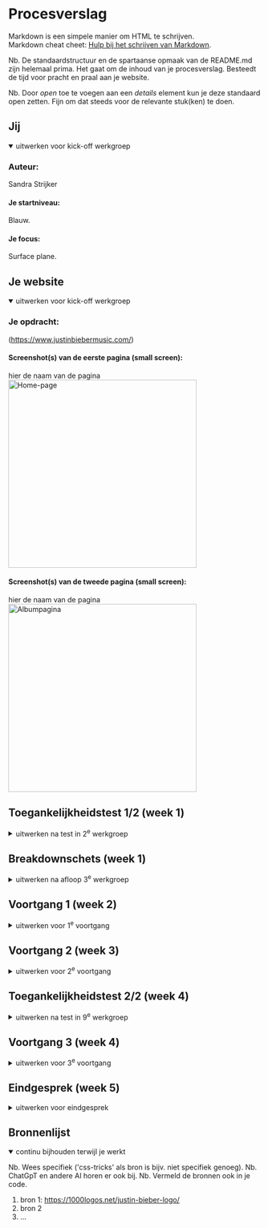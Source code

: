 # Procesverslag
Markdown is een simpele manier om HTML te schrijven.  
Markdown cheat cheet: [Hulp bij het schrijven van Markdown](https://github.com/adam-p/markdown-here/wiki/Markdown-Cheatsheet).

Nb. De standaardstructuur en de spartaanse opmaak van de README.md zijn helemaal prima. Het gaat om de inhoud van je procesverslag. Besteedt de tijd voor pracht en praal aan je website.

Nb. Door *open* toe te voegen aan een *details* element kun je deze standaard open zetten. Fijn om dat steeds voor de relevante stuk(ken) te doen.





## Jij

<details open>
  <summary>uitwerken voor kick-off werkgroep</summary>

  ### Auteur:
  Sandra Strijker

  #### Je startniveau:
  Blauw.

  #### Je focus:
  Surface plane.
 
</details>





## Je website

<details open>
  <summary>uitwerken voor kick-off werkgroep</summary>

  ### Je opdracht:
  (https://www.justinbiebermusic.com/)

  #### Screenshot(s) van de eerste pagina (small screen): 
  hier de naam van de pagina  
  <img src="readme-images/justin-bieber-music.jpg" width="375px" alt="Home-page">

  #### Screenshot(s) van de tweede pagina (small screen):
  hier de naam van de pagina  
  <img src="readme-images/Album-pagina.JPG" width="375px" alt="Albumpagina">
 
</details>



## Toegankelijkheidstest 1/2 (week 1)

<details>
  <summary>uitwerken na test in 2<sup>e</sup> werkgroep</summary>

  ### Bevindingen
  Lijst met je bevindingen die in de test naar voren kwamen:

  >>>>>>>>>>>TEST Screenreader

  •	h1 is niet uniek en omvat opzich wel de inhoud van de eerste pagina maar onvoldoende.
  •	Er is een link 'Listen to Honest' achter de image op de eerste pagina maar deze kan je niet aanklikken zonder de tab toets te gebruiken.

>>>>>>>>>>>>>TEST WCAG checklist

  CONTENT
  •	Songtitels worden meevertaald wanneer de taal wordt aangepast.
  •	Stream/download mag specifieker met een aria label en er moet worden aangegeven dat je naar een niewue pagina wordt geleid. (opent in nieuw venster)
  •	Bekijk alles is te vaag en moet met een aria label worden gekenmerkt.
  •	Alleen de term newsletter is wat kort. Kan wellicht beter worden aangemerkt als schrijf je in voor de nieuwsbrief met een aria label.

  GLOBAL CODE
  •	Er zijn 3 fouten in de code en veel waarschuwingen.
  
  KEYBOARD
  •	De visuele focus van de tab is minimaal en weinig opvallend.
  •	Keyboard focus en visuele layout kloppen niet helemaal. De volgorde van de carousel klopt ook niet helemaal. Eerst kan je op verder dan door alles heen en dan terug.
  •	h2 staat onderaan de pagina en komt visueel na de eerste h3.

  MOBILE AND TOUCH
  Landscape mode op telefoon> nav is te lang. 

  HEADINGS
  •	h1 is niet uniek (het logo is de h1).

  LISTS
  •	Voor de Carousel is geen ul gebruikt. Moet dat? !!!!!!!!!!!!!!!!!!!!!!!!!!!!!!!!!!!!!!!!!!!!!!!!!!!!!!!!!

  IMAGES
  •	Niet alle afbeeldingen hebben een goede alt-tekst met tekst die ook op ed afbeelding staat.

  MEDIA (VIDEO en AUDIO)
  •	Er is geen transcriptie en makkelijk toegankelijk en zichtbaar  maken.  

  CONTROLS<<<>>>
  •	Geen href bij sommige links maar een #
  •	Geen type=’’button’’ bij sommige buttons
  •	Onclick ipv button of a (submit form) 
  •	De footer links hebben wel onderstreping bij hover state, maar BEKIJK ALLES en STREAM/DOWNLOAD niet.
  •	STREAM/DOWNLOAD> onduidelijk dat er een nieuwe pagina wordt geopend voor mensen (met? en) zonder beperking.
  •	Buttons in Carousel zijn niet genoeg herkenbaar als button.

  APPEARANCE
  •	Er is geen verschil tussen donkere en lichte modus. Wat moet ik hiermee!!!!!!??????
  •	Animatie effecten besturingssysteem aan of uitzetten heeft geen verschil op de website.
  •	Tekengrootte 200%> STREAM/DOWNLOAD overlapt elkaar wel op de homepagina maar op de albumpagina niet.
  •	High-contrast wordt wel ondersteund maar de SM iconen hebben amper contrast op de albumpagina.

  ANIMATIES
  •	Kan niks vinden over de media query prefers reduced motion. Ik snap ook niet wat ermee bedoeld wordt en wat je zou moeten doen als het er is. !!!!!!!!!!!!!!!!!!!!!!!!!!!!!!!!!!!!!!!!!!!!!!
  •	Er is geen backgroundvideo
  •	Animaties flitsen niet maar bewegen wel.

  COLOR CONTRAST
  •	de h2's hebben een te laag contrast en voldoen niet aan de regel van 3:1 contrastverhouding.
  •	Ik kan geen custom ::selection colors vinden (voldoende contrast?) !!!!!!!!!!!!!!!!!!!!!!!!!!!!!!!!!!!!!!!!!!!!!!!!!

  KLEURENBLINDHEID
  •	Opvallend: De kleuren van de hoverstate van de navigatie worden grijs in plaats van rood bij kleurenblindheid voor de kleur rood.

</details>



## Breakdownschets (week 1)

<details>
  <summary>uitwerken na afloop 3<sup>e</sup> werkgroep</summary>

  ### de hele pagina: 
  <img src="readme-images/breakdownschets-homepage.jpg" width="375px" alt="breakdown van de hele pagina">

  ### de tweede pagina: 
  <img src="readme-images/breakdownschets-albumpagina.jpg" width="375px" alt="breakdown van de hele pagina">

  ### dynamisch deel (Menu): 
  <img src="readme-images/dynamisch-deel-1-menu-breakdownschets.png" width="375px" alt="breakdown van het menu">

  ### wellicht nog een dynamisch deel (Carousel): 
  <img src="readme-images/dynamisch-deel-2-carousel-breakdownschets.jpg" width="375px" alt="breakdown van de carousel">

  ### wellicht nog een dynamisch deel (Formulier): 
  <img src="readme-images/dynamisch-deel-3-formulier-breakdownschets.jpg" width="375px" alt="breakdown van het formulier">

</details>





## Voortgang 1 (week 2)

<details>
  <summary>uitwerken voor 1<sup>e</sup> voortgang</summary>

  ### Stand van zaken
  hier dit ging goed & dit was lastig (neem ook screenshots op van delen van je website en code)

  Dit ging goed:
  •	Het globaal opdelen van de html (breakdownschets)
  •	Het benoemen van de secties, kopjes en content als elementen

  Dit ging niet goed:
  •	De attributen (aria-labels ed) benoemen.
  •	Alle content van de website halen en downloaden en organiseren.
  •	Ik zou graag een schema willen van welke dynamische delen ik uiteindelijk wil doen.
  •	Een planning
  •	De kleuren aanmaken


  ### Agenda voor meeting
  Vragen:
  - Moet er een p om mijn date/time element?
  - Carousel opbouw?
  - Kan ik ergens anders op focussen in plaats van op de buttons onderaan de carousel en dit doen met spans want ik ben bang dat ik met de carousel, animaties en hamburgermenu al mn handen vol heb.
  - De volgorde van de header elementen goed?
  - Listen to Honest h2
  - Wel of geen aria label bij view all?
  - Welke onderdelen wel en welke onderdelen niet maken
  - Moet de section wel of geen aria label? moet dit consistent?
  - Moet de website nagemaakt worden ondanks dat ik denkdat sommige ontwerpkeuzes beter konden? Bv. Newsletter wordt afgesneden en dat is fixed responsiveness.
  - Moeten we rekening houden met fluid design, fixed design en adaptive design?
  - kloppen bovenstaande media queries?
  - SM iconen nav?
  - Moet ik een legend geven in het formulier?
  - KLopt dit?
          Media query

          /* Telefoons */
          @media (max-width: 767px) {
          /* CSS voor telefoons */
          }

          /* Tablets */
          @media (min-width: 768px) and (max-width: 1024px) {
          /* CSS voor tablets */
          }

          /* Desktops */
          @media (min-width: 1025px) {
          /* CSS voor desktops */
          }

  ### Verslag van meeting
  hier na afloop snel de uitkomsten van de meeting vastleggen

>>>Opmerkingen:
  - H1 geen a op de eerste pagina. H1 ook aria label geven, omdat het een h1 is zonder tekst, maar met een afbeelding.
  - Video element bevat een width en height omdat dan al meteen de juiste hoogte en breedte kunnen worden ongenomen.
  - Video element kan een poster attribuut bevatten (soort thumbnail)
  - Attribuut >Aria-current=''page''< op de actieve pagina (li) in ed navigatie zetten. Dit doe je voor elke pagina op het li dat actief is. In de CSS spreek je dit aan als: a[attribuut]
  - Span kan je gebruiken voor een inline stukje tekst wat apart betekenis moet krijgen.
  - Articles staan op zichzelf en kunnen worden hergeberuik.
  - q element is voor een quote en dan plaats je ook '' ''.
  - pre element is er zodat als je tekst op een nieuwe pagina doet dat de witruimte ertoe doet en het zo onder elkaar komt te staan.
  - Time moet in een p!
  - In de carousel moeten onderaan a tjes en de li moeten allemaal een eigen id hebben om aan te kunnen spreken. 


>>>Zelf uitzoeken a.d.v. feedback:
  - Wanneer br (en geen pre of p)?
  br is inline en gebruik je binnen een p om tekst op een nieuwe regel te laten beginnen zoals bij een handtekening onderaan aan mail. Pre wordt gebruikt voor kunst en behoudt witruimte. Het is een blokelement en wordt herkend als kunst. https://chatgpt.com/c/66df49ba-dbac-8005-983e-56c3c8a2903a
  - Waarom een a en geen button bij de carousel dots?

>>>Beantwoorde vragen:
  - Moet er een p om het date/time element?
  Antwoord: ja want date/time is inline en in feite is het een p met een date/time erin.
  - Hoe is de carousel opgebouwd?
  Antwoord:
  Ul>li (met id's)>h3, img, p, a
  buttons eronder
  a a a a a a a a a a a
  - Wat is de volgorde van de header elementen?
  Antwoord: H1, button, nav is een goede volgorde

>>>Niet kunnen vragen:
  - Moet er altijd een p element om het time element, want Chat GPT zegt van niet (zie heironder) en ik snap niet waarom het semantisch wel zou moeten.
  Antwoord Chat GPT (https://chatgpt.com/c/66df49ba-dbac-8005-983e-56c3c8a2903a):
  Inline-element: Het <time>-element gedraagt zich inline, net als andere tekst, en kan binnen een <p> gebruikt worden, maar dat hoeft niet.
  Keuze afhankelijk van context: Als de datum onderdeel is van een tekst, gebruik je het binnen een <p>. Als de datum zelfstandig is, kun je het zonder aanvullende tags gebruiken.
  --> wat ChatGPT zegt klopt --> een losse datum alleen is vaak wel ambigu 

  - Ik snap h2 ''Listen to Honest'' niet op de officiele website. Deze staat achter de afbeelding, maar je kan niet op de afbeelding klikken. Via tab kan je hierheen navigeren en als je op enter klikt dan wordt je doorgestuurd naar een website, maar je kan niet op de afbeelding zelf klikken. Waarom?
  --> ja een aria label - als je alleen het linkje hoort weet je niet waar "all" op slaat

  - Wel of geen aria label bij view all? (want de link bevind zich in de desbetreffende sectie/je kan aan de context zien wat het moet zijn)

  - Op welke onderdelen kan ik me het beste als eerst focussen en welke daarna en welke niet? (te moeilijk). Is alles haalbaar?

  - Zal ik het menu, form of carousel uitwerken?
  --> dingen die verschillend zijn uitwerken
  --> dingen die interessant zijn uitwerken
  --> tot de tijd op is

  - Is een form een dynamisch deel?
  --> als het form wat doet wel

  - Kan ik ergens anders op focussen in plaats van op de links onderaan de carousel want ik ben bang dat ik met de carousel, animaties en hamburgermenu al mn handen vol heb.

  - Chat GPT zegt dat die dots onderaan de carousel eigenlijk buttons zijn:
 
  --> ChatGPT heeft geen gelijk (en links zijn ook nog makkelijker qua code :)
  
  --> ChatGPT kijkt naar wat er in het verleden gemaakt is. Heel veel websites zitten niet zo goed in elkaar. Dat is voor ChatGPT de werkelijkheid. Dus altijd kritisch zijn wat ChatGPT tegen je zegt (dat ben je overigens 👍).
  
  Nb. code die ja van ChatGPT overneemt telt niet mee als eigen werk. Zorg dat je je bronnen in je code vermeldt.

  - Moet de section wel of geen aria label? moet dit consistent?
  --> alleen een aria-label als er geen heading is --> maar dan nog liever een heading toevoegen en die toegankelijk verstoppen
  --> dus nee dat hoeft niet consistent

  - Moet de website nagemaakt worden ondanks dat ik denk dat sommige ontwerpkeuzes beter konden? Bv. Newsletter wordt afgesneden en dat is fixed responsiveness.
  --> Je moet de website beter maken

  - Moeten we rekening houden met fluid design, fixed design en adaptive design?
  --> fluid design --> yeah
  --> fixed design --> bah
  --> adaptive design --> mwah

  - Moet ik een legend geven in het formulier?
  Ja, je kunt een <fieldset> gebruiken zonder een <legend>-element en in plaats daarvan een ARIA-label gebruiken om de toegankelijkheid te verbeteren. Het <legend>-element wordt echter aanbevolen omdat het standaard ondersteunt wordt door schermlezers en browsers om de context van de velden te verduidelijken. Maar als je om welke reden dan ook geen <legend> wilt gebruiken, kun je een ARIA-label toevoegen voor toegankelijkheid.
  https://chatgpt.com/c/66e4268f-aa78-8005-a9af-4c22c7f4dffb
  --> zelfde als voor sections en heading --> een legend toevoegen (en eventueel toegankelijk verstoppen)

  - Klopt de html code in mijn formulier zo?

  - Kloppen onderstaande media queries?
  --> nee
  --> van klein naar groot werken (mobile first) --> wel min-width --> geen max-width
  -->en ook niet denken in devices --> fluid design is een continuüm
    /* Telefoons */
    @media (max-width: 767px) {
    /* CSS voor telefoons */
    }

    /* Tablets */
    @media (min-width: 768px) and (max-width: 1024px) {
    /* CSS voor tablets */
    }

    /* Desktops */
    @media (min-width: 1025px) {
    /* CSS voor desktops */
    }


</details>

## Voortgang 2 (week 3)

<details>
  <summary>uitwerken voor 2<sup>e</sup> voortgang</summary>

  ### Stand van zaken
  hier dit ging goed & dit was lastig (neem ook screenshots op van delen van je website en code)
  
  Wat ging er goed:
  - Ik ben verder gekomen met de carousel, want ik heb een schets gemaakt, een div toegevoegd aan de html en een beginnetje gemaakt met de css.
  img

  Wat ging er niet goed:
  - Ik heb verder gewerkt aan het huiswerk maar daardoor niet veel tijd gehad voor de website. 
  - Ik had moeite met het definieren van het grid. 
  - Ik heb moeite met de boxen.

  <img src="/readme-images/schets-carousel1.png" width="375px" alt="Schets van de carousel">
  <img src="/readme-images/schets-carousel2.jpg" width="375px" alt="Schets van de carousel">
  <img src="/readme-images/carousel-grid-flex.png" width="375px" alt="Schets van de carousel">
  <img src="/readme-images/definieren-carousel.jpg" width="375px" alt="Schets van de carousel">


  ### Agenda voor meeting
  samen met je groepje opstellen

  - Definieren grid en div?
  - Ik snap h2 ''Listen to Honest'' niet op de officiele website. Deze staat achter de afbeelding, maar je kan niet op de afbeelding klikken. Via   tab kan je hierheen navigeren en als je op enter klikt dan wordt je doorgestuurd naar een website, maar je kan niet op de afbeelding zelf klikken. Waarom?
  - Hoe weet je bij welke schermgrootte een media-query nodig is?
  - Zijn het bij mij twee losse navs in de header of 1 nav met twee uls zoals ik nu heb? 



  ### Verslag van meeting
  hier na afloop snel de uitkomsten van de meeting vastleggen

Wat heb ik geleerd?
  - Buttons zijn voor acties en a is voor navigatie naar andere pagina of naar een ander deel/sectie op de pagina, zoals bij een carousel. Buttons zijn dus niet voor navigatie!!!
  - Voor een header kan je flexbox gebruiken of grid. Het voordeel van grid is dat je het logo altijd in het midden kunt houden bij het verbreden van het scherm en het voordeel van flexbox is dat je minder regels nodig hebt.  
  - Bij een svg kan je de kleur veranderen door de kleur van de stroke te veranderen. De binnenkant is fill. Geen color, dat is bij tekst en blockelementen. Je kan hier achter komen door in de browser te inspecteren en in de css bij de inspector te spelen met de kleuren van verschillende properties. Zo kan je erachter komen welke propertie je aan moet spreken.
  - Gebruik GEEN telefoon/desktop modus tijdens het maken van je website. Hier zitten wat bugs in. Druk op het blauwe icoontje.
  - Als je in een keer iets onder elkaar wil> parent grid
    Als je in een keer iets naast elkaar wil> parent flex
  - Overflow: hidden en visable
  - overflow: visable is default.
  - overflow: hidden zorg ervoor dat niks buiten het scherm valt


</details>





## Toegankelijkheidstest 2/2 (week 4)

<details>
  <summary>uitwerken na test in 9<sup>e</sup> werkgroep</summary>

  ### Bevindingen
  Lijst met je bevindingen die in de test naar voren kwamen (geef ook aan wat er verbeterd is):

</details>





## Voortgang 3 (week 4)

<details>
  <summary>uitwerken voor 3<sup>e</sup> voortgang</summary>

  ### Stand van zaken
  hier dit ging goed & dit was lastig (neem ook screenshots op van delen van je website en code)

  Wat ging goed: 
  - Het maken van een pijl: https://codepen.io/Sandra99/pen/KKOwyMw.
  - Het maken van een hamburgermenu dat verandert in een pijl met css en js: https://codepen.io/Sandra99/pen/eYqNmpe.
  - Het stylen van de header met het logo dat in het midden moet staan en groter en kleiner wordt (responsive) bij verschillende formaten.
  - Het maken van interactief en sticky maken de header mbv opdracht 2 van JS huiswerkopdracht, ondanks dat mijn code anders was genest dan het voorbeeld (voorbeeld:https://codepen.io/Sandra99/pen/gOVpYvX).
    <img src="/readme-images/JS-header-voortgang3.png" width="375px" alt="menu js">
    <img src="/readme-images/header-opmaak-voortgang3-deel1.png" width="375px" alt="menu css">
    <img src="/readme-images//header-opmaak-voortgang3-deel2.png" width="375px" alt="menu css">
    <img src="/readme-images//header-opmaak-voortgang3-deel3.png" width="375px" alt="@madia queries responsive">
  - Het maken van de radio buttons (a) in de navigatie van de carousel mbv chat gpt (https://codepen.io/Sandra99/pen/zYgxEZY).
  - Het stylen van het formulier ging grotendeels goed, behalve de checkboxes.

  Wat ging minder goed:
  - Het ontwerpen en bedenken van of ik grid of flexbox gebruik en welke propeties bij beide gebruikt kunnen worden.
  - Het effectief en logisch opstellen van de structuur op glabaal niveau qua padding/margin.
  - Het bedenken van hoe je het beste en met de minste code de website kan maken.
  Bedenken welke padding je nodig hebt en op welke elementen (section, body, main, form) ik padding/margin toevoeg om de afstanden op de website netjes te maken, welke afstanden nodig zijn en welke onderdelen meeschalen.
  - Bedenken hoe ik onderdelen laat meeschalen en welke eenheden ik gebruik.
  - De view all button met span erachter positioneren binnen het grid/flexbox aan de rechter kant is bij toeval gelukt maar ik vind het lastig om in te zien in welke context ik deze heb gestyled qua parent:flex/grid.
  - De video section is niet af net als de buttons van de carousel.
  - Het stylen van de checkboxes in het formulier
  - Ik had veel moeite met de header op mobiel niveau maar dit is denk ik goed gelukt.

  Mijn plan om dit goed te laten verlopen op volgorde van prioriteit:
  - Stukke onderdelen wil ik fixen: het logo op github en de submitbutton op github doen het niet, maar wel op de live server. Waar ligt dit aan? 
  - De buttons in de carousel werken maken met JS. Dit probeer ik nu nog te fixen en anders hulp vragen.
  - html tweede pagina maken en content toevoegen en CSS hiervan doen
  - Light dark mode toevoegen
  - surface plane: header hover onderdelen.
  - WCAG checklist checken
  - custom properties overal toepassen
  - De carousel wil ik (zo goed als het kan) perfect werkend maken. Dit gaat denk ik wel lukken dus dit ga ik zelf aanpakken.
  - De header responsive maken: zelf proberen

 
  
  - Het formulier is niet prachtig maar ziet er OK uit. Ik wil alleen vragen hoe ik de checkboxes fix, maar dit is geen topprioriteit.
  - De inputfields van email en country moeten ook nog gestyled, maar laat ik voor nu zitten omdat ik er niks aan heb gedaan en ik mn focus op andere delen wil leggen.
  - Meer content teovoegen aan de carousel als finisching touch.


  Wat ik al heb aan surface planen interactie: 
  - Werkende header. 
  - Zelf toegevoegd: hamburgermenu
  -  radio buttons navigatie carousel
  - hover over links
  - submit text-shadow interactie
  

  Wat nog kan gedaan worden home page:
  - pijl in carousel scalen
  - video border animatie
  - animatie zwart vlak video en fotos carousel
  - hover over stream/download en navigatie heading

  Wat nog kan gedaan worden album page:
  - albums hover zwart vlak
  - hover over stream/download en social navigatie

  Prioriteit surface plane:
  - animatie zwart vlak video en fotos carousel
  - hover over stream/download en navigatie heading
  - albums hover zwart vlak 

  Minste prioriteit
  - video section ivm andere onderdelen.

  Doen: dark-light mode

  Wat te doen voor een voldoende:
  - ‘Nette’ vanilla HTML, CSS en Javascript (check)
  - Diverse content - (check)
  - Min. 1 micro-interactie tot in detail (met JS) - (navragen)
  - Toegankelijk - WCAG checklist - (nog aflopen).
  - Professionele vormgeving (huisstijl, licht & donker thema (nog doen) en i.i.g. custom properties voor kleurtjes) 

  Voor Presentatie:
  - Weet hoe Screenreader werkt (windows)> on/off is CTRL + WINDOWS + ENTER. k voor links, h voor headings, getallen voor speciefieke headings, tab. Scan mode is met CAPS LOCK + spatie. 

  ### Agenda voor meeting
  samen met je groepje opstellen

  Vragen:
  - werkt screenreader zo goed op small screen?
  - Is er een reflectie?
  - Is de heading die werkt minimaal 1 micro-interactie tot in detail (met JS)? Zo niet, is dat wel het geval met stream-download? Is dit lastig?
  - Stukke onderdelen wil ik fixen: het logo op github en de submitbutton op github doen het niet, maar wel op de live server. Waar ligt dit aan?
  - light-dark mode?
  - Wat wordt er bedoeld met Responsive voor small screens?
  - Hoeveel regels CSS is normaal?

  Extra vraag:
  - Checkboxes stylen? hoe kan je ze stylen zonder dat dit heel veel werk is?
  - planning checken.
  


  ### Verslag van meeting
  hier na afloop snel de uitkomsten van de meeting vastleggen

  - punt 1
  - punt 2
  - nog een punt
  - ...

</details>





## Eindgesprek (week 5)

<details>
  <summary>uitwerken voor eindgesprek</summary>

  ### Je uitkomst - karakteristiek screenshots:
  <img src="readme-images/dummy-plaatje.jpg" width="375px" alt="uitomst opdracht 1">


  ### Dit ging goed/Heb ik geleerd: 
  Korte omschrijving met plaatjes

  <img src="readme-images/dummy-plaatje.jpg" width="375px" alt="top">


  ### Dit was lastig/Is niet gelukt:
  Korte omschrijving met plaatjes

  <img src="readme-images/dummy-plaatje.jpg" width="375px" alt="bummer">
</details>





## Bronnenlijst

<details open>
  <summary>continu bijhouden terwijl je werkt</summary>

  Nb. Wees specifiek ('css-tricks' als bron is bijv. niet specifiek genoeg). 
  Nb. ChatGpT en andere AI horen er ook bij.
  Nb. Vermeld de bronnen ook in je code.

  1. bron 1: https://1000logos.net/justin-bieber-logo/
  2. bron 2
  3. ...

</details>